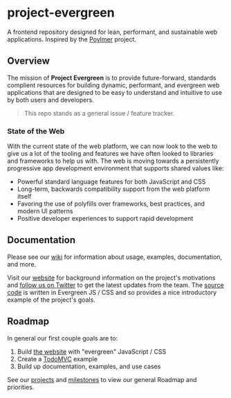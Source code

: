 # project-evergreen
A frontend repository designed for lean, performant, and sustainable web applications. Inspired by the [Poylmer](https://www.polymer-project.org/) project.

## Overview
The mission of **Project Evergreen** is to provide future-forward, standards complient resources for building dynamic, performant, and evergreen web applications that are designed to be easy to understand and intuitive to use by both users and developers.

> This repo stands as a general issue / feature tracker.

### State of the Web
With the current state of the web platform, we can now look to the web to give us a lot of the tooling and features we have often looked to libraries and frameworks to help us with.  The web is moving towards a persistently progressive app development environment that supports shared values like:
* Powerful standard language features for both JavaScript and CSS
* Long-term, backwards compatibility support from the web platform itself
* Favoring the use of polyfills over frameworks, best practices, and modern UI patterns
* Positive developer experiences to support rapid development

## Documentation
Please see our [wiki](https://github.com/projectevergreen/project-evergreen/wiki) for information about usage, examples, documentation, and more.

Visit our [website](https://project-evergreen.thegreenhouse.io/) for background information on the project's motivations and [follow us on Twitter](https://twitter.com/PrjEvergreen) to get the latest updates from the team.  The [source code](https://github.com/ProjectEvergreen/website) is written in Evergreen JS / CSS and so provides a nice introductory example of the project's goals.

## Roadmap
In general our first couple goals are to:
1. Build [the website](https://github.com/ProjectEvergreen/projectevergreen.github.io) with "evergreen" JavaScript / CSS
1. Create a [TodoMVC](https://github.com/tastejs/todomvc/blob/master/app-spec.md) example
1. Build up documentation, examples, and use cases

See our [projects](https://github.com/projectevergreen/project-evergreen/projects) and [milestones](https://github.com/projectevergreen/project-evergreen/milestones) to view our general Roadmap and priorities.
